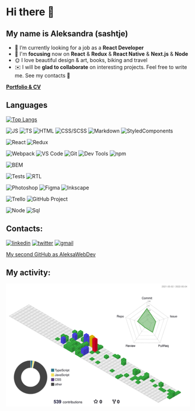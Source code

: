 # Hi there 👋

## My name is Aleksandra (sashtje)

- 👀 I’m currently looking for a job as a **React Developer**
- 🎯 I'm **focusing** now on **React** & **Redux** & **React Native** & **Next.js** & **Node**
- 🌞 I love beautiful design & art, books, biking and travel
- ✉️ I will be **glad to collaborate** on interesting projects. Feel free to write me. See my contacts :arrow_down_small:

[**Portfolio & CV**](https://sashtje.github.io/sashtje/)

## Languages

[![Top Langs](https://github-readme-stats.vercel.app/api/top-langs/?username=sashtje&layout=compact)](https://github.com/anuraghazra/github-readme-stats)

![JS](https://img.shields.io/badge/Code-JavaScript-orange?style=flat)  ![TS](https://img.shields.io/badge/Code-TypeScript-blue?style=flat)  ![HTML](https://img.shields.io/badge/Code-HTML-brightgreen?style=flat)  ![CSS/SCSS](https://img.shields.io/badge/Code-CSS%2FSCSS-ff69b4?style=flat)  ![Markdown](https://img.shields.io/badge/Code-Markdown-yellow?style=flat) ![StyledComponents](https://img.shields.io/badge/Code-StyledComponents-%239704c4?style=flat)

![React](https://img.shields.io/badge/Libs-React-%23FF4500?style=flat)  ![Redux](https://img.shields.io/badge/Libs-Redux-%23FF1493?style=flat)

![Webpack](https://img.shields.io/badge/Tools-Webpack-%2300A591?style=flat)  ![VS Code](https://img.shields.io/badge/Tools-VS%20Code-%23FF00FF?style=flat)  ![Git](https://img.shields.io/badge/Tools-Git-%23F2552C?style=flat)  ![Dev Tools](https://img.shields.io/badge/Tools-Dev%20Tools-%2300ffff?style=flat)  ![npm](https://img.shields.io/badge/Tools-npm-%23ADFF2F?style=flat)

![BEM](https://img.shields.io/badge/Methods-BEM-%23E2FF00?style=flat)

![Tests](https://img.shields.io/badge/Tests-Jest-%23D65076?style=flat)  ![RTL](https://img.shields.io/badge/Tests-React%20Testing%20Library-%23E94B3C?style=flat)

![Photoshop](https://img.shields.io/badge/Graphics%20editors-Photoshop-%2300bfff?style=flat)  ![Figma](https://img.shields.io/badge/Graphics%20editors-Figma-%23FFF8DC?style=flat)  ![Inkscape](https://img.shields.io/badge/Graphics%20editors-Inkscape-aquamarine?style=flat)

![Trello](https://img.shields.io/badge/Time%20management-Trello-%2300A591?style=flat)  ![GitHub Project](https://img.shields.io/badge/Time%20management-GitHub%20Project-%23FF4500?style=flat)

![Node](https://img.shields.io/badge/Other-Node-Lime?style=flat)  ![Sql](https://img.shields.io/badge/Other-Sql-%23FFFF00?style=flat)

## Contacts:

<a href="https://www.linkedin.com/in/sashtje" target="_blank">![linkedin](https://user-images.githubusercontent.com/60893467/166714652-fd4f42b5-91bd-4859-a9ca-cc73faf7a506.svg)</a> <a href="https://twitter.com/sashtje" target="_blank">![twitter](https://user-images.githubusercontent.com/60893467/166718649-640076b7-527a-48ac-af32-830acfb994c9.svg)</a> <a href="mailto:sashtje.lefevre@gmail.com" target="_blank">![gmail](https://user-images.githubusercontent.com/60893467/166717361-8ddb1cd4-a140-44d0-8321-380ba9d9aaf8.svg)</a>

[My second GitHub as AleksaWebDev](https://github.com/AleksaWebDev)

## My activity:
![contrib graph](./profile-3d-contrib/profile-gitblock.svg)
